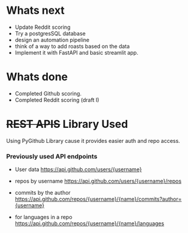# Whats next
- Update Reddit scoring
- Try a postgresSQL database
- design an automation pipeline
- think of a way to add roasts based on the data
- Implement it with FastAPI and basic streamlit app.

# Whats done
- Completed Github scoring.
- Completed Reddit scoring (draft I)

# ~~REST APIS~~ Library Used
Using PyGithub Library cause it provides easier auth and repo access.

### Previously used API endpoints

- User data
https://api.github.com/users/{username}

- repos by username
https://api.github.com/users/{username}/repos

- commits by the author
https://api.github.com/repos/{username}/{name}/commits?author={username}

- for languages in a repo
https://api.github.com/repos/{username}/{name}/languages